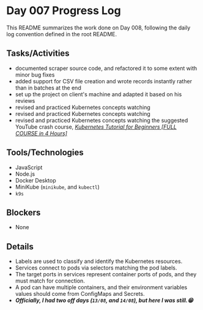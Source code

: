 # Day 007 Progress Log

This README summarizes the work done on Day 008, following the daily log convention defined in the root README.

## Tasks/Activities

- documented scraper source code, and refactored it to some extent with minor bug fixes
- added support for CSV file creation and wrote records instantly rather than in batches at the end
- set up the project on client's machine and adapted it based on his reviews
- revised and practiced Kubernetes concepts watching
- revised and practiced Kubernetes concepts watching
- revised and practiced Kubernetes concepts watching the suggested YouTube crash course, *[Kubernetes Tutorial for Beginners [FULL COURSE in 4 Hours]](https://www.youtube.com/watch?v=X48VuDVv0do&t=5557s)*

## Tools/Technologies

- JavaScript
- Node.js
- Docker Desktop
- MiniKube (`minikube`, and `kubectl`)
- `k9s`

## Blockers

- None

## Details

- Labels are used to classify and identify the Kubernetes resources.
- Services connect to pods via selectors matching the pod labels.
- The target ports in services represent container ports of pods, and they must match for connection.
- A pod can have multiple containers, and their environment variables values should come from ConfigMaps and Secrets.
- ***Officially, I had two off days (`13/08`, and `14/08`), but here I was still.😁***
